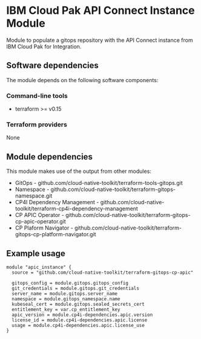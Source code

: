 # IBM Cloud Pak API Connect Instance Module

Module to populate a gitops repository with the API Connect instance from IBM Cloud Pak for Integration.

## Software dependencies

The module depends on the following software components:

### Command-line tools

- terraform >= v0.15

### Terraform providers

None

## Module dependencies

This module makes use of the output from other modules:

- GitOps - github.com/cloud-native-toolkit/terraform-tools-gitops.git
- Namespace - github.com/cloud-native-toolkit/terraform-gitops-namespace.git
- CP4I Dependency Management - github.com/cloud-native-toolkit/terraform-cp4i-dependency-management
- CP APIC Operator - github.com/cloud-native-toolkit/terraform-gitops-cp-apic-operator.git
- CP Plaform Navigator - github.com/cloud-native-toolkit/terraform-gitops-cp-platform-navigator.git

## Example usage

```hcl-terraform
module "apic_instance" {
  source = "github.com/cloud-native-toolkit/terraform-gitops-cp-apic"

  gitops_config = module.gitops.gitops_config
  git_credentials = module.gitops.git_credentials
  server_name = module.gitops.server_name
  namespace = module.gitops_namespace.name
  kubeseal_cert = module.gitops.sealed_secrets_cert
  entitlement_key = var.cp_entitlement_key
  apic_version = module.cp4i-dependencies.apic.version
  license_id = module.cp4i-dependencies.apic.license
  usage = module.cp4i-dependencies.apic.license_use
}
```
